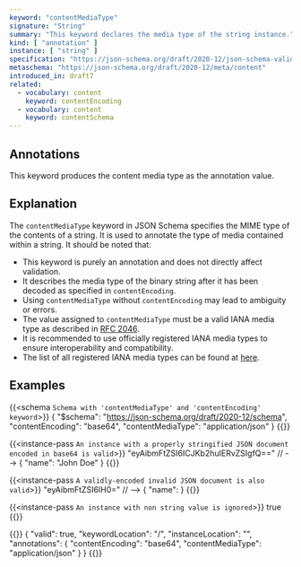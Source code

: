 ```yaml
---
keyword: "contentMediaType"
signature: "String"
summary: "This keyword declares the media type of the string instance."
kind: [ "annotation" ]
instance: [ "string" ]
specification: "https://json-schema.org/draft/2020-12/json-schema-validation.html#section-8.4"
metaschema: "https://json-schema.org/draft/2020-12/meta/content"
introduced_in: draft7
related:
  - vocabulary: content
    keyword: contentEncoding
  - vocabulary: content
    keyword: contentSchema
---
```


Annotations
-----------

This keyword produces the content media type as the annotation value.

## Explanation

The `contentMediaType` keyword in JSON Schema specifies the MIME type of the contents of a string. It is used to annotate the type of media contained within a string. It should be noted that:

* This keyword is purely an annotation and does not directly affect validation.
* It describes the media type of the binary string after it has been decoded as specified in `contentEncoding`.
* Using `contentMediaType` without `contentEncoding` may lead to ambiguity or errors.
* The value assigned to `contentMediaType` must be a valid IANA media type as described in [RFC 2046](https://www.rfc-editor.org/rfc/rfc2046.html).
* It is recommended to use officially registered IANA media types to ensure interoperability and compatibility.
* The list of all registered IANA media types can be found at [here](https://www.iana.org/assignments/media-types/media-types.xhtml).

## Examples

{{<schema `Schema with 'contentMediaType' and 'contentEncoding' keyword`>}}
{
  "$schema": "https://json-schema.org/draft/2020-12/schema",
  "contentEncoding": "base64",
  "contentMediaType": "application/json"
}
{{</schema>}}

{{<instance-pass `An instance with a properly stringified JSON document encoded in base64 is valid`>}}
"eyAibmFtZSI6ICJKb2huIERvZSIgfQ=="    // --> { "name": "John Doe" }
{{</instance-pass>}}

{{<instance-pass `A validly-encoded invalid JSON document is also valid`>}}
"eyAibmFtZSI6IH0="    // --> { "name": }
{{</instance-pass>}}

{{<instance-pass `An instance with non string value is ignored`>}}
true
{{</instance-pass>}}

{{<instance-annotation>}}
{
  "valid": true,
  "keywordLocation": "/",
  "instanceLocation": "",
  "annotations": {
    "contentEncoding": "base64",
    "contentMediaType": "application/json"
  }
}
{{</instance-annotation>}}